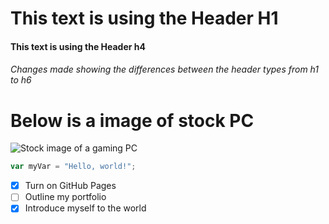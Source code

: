 # This text is using the Header H1
#### This text is using the Header h4




###### Changes made showing the differences between the header types from h1 to h6






# Below is a image of stock PC 

![Stock image of a gaming PC](https://as1.ftcdn.net/v2/jpg/04/08/13/44/1000_F_408134449_9z60qeLnE20966bUl3CDx790LzyppFkp.jpg)



``` javascript
var myVar = "Hello, world!";
```






- [X] Turn on GitHub Pages
- [ ] Outline my portfolio
- [X] Introduce myself to the world
